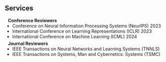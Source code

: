 ## Services

<h4 style="margin:0 10px 0;">Conference Reviewers</h4>

<ul style="margin:0 0 5px;">
  <li><autocolor>Conference on Neural Information Processing Systems (NeurIPS) 2023</autocolor></li>
  <li><autocolor>International Conference on Learning Representations (ICLR) 2023</autocolor></li>
  <li><autocolor>International Conference on Machine Learning (ICML) 2024</autocolor></li>
</ul>

<h4 style="margin:0 10px 0;">Journal Reviewers</h4>

<ul style="margin:0 0 5px;">
  <li><autocolor>IEEE Transactions on Neural Networks and Learning Systems (TNNLS)</autocolor></li>
  <li><autocolor>IEEE Transactions on Systems, Man and Cybernetics: Systems (TSMC) </autocolor></li>
</ul>
